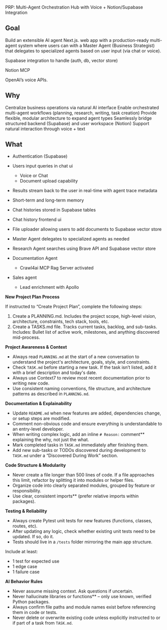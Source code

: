 PRP: Multi-Agent Orchestration Hub with Voice + Notion/Supabase Integration

## Goal

Build an extensible AI agent Next.js. web app with a production-ready multi-agent system where users can with a Master Agent (Business Strategist) that delegates to specialized agents based on user input (via chat or voice).

Supabase integration to handle (auth, db, vector store)

Notion MCP

OpenAI’s voice APIs.

## Why

Centralize business operations via natural AI interface
Enable orchestrated multi-agent workflows (planning, research, writing, task creation)
Provide flexible, modular architecture to expand agent types
Seamlessly bridge structured backend (Supabase) and user workspace (Notion)
Support natural interaction through voice + text

## What

- Authentication (Supabase)
- Users input queries in chat ui
    - Voice or Chat
    - Document upload capability
- Results stream back to the user in real-time with agent trace metadata
- Short-term and long-term memory
- Chat histories stored in Supabase tables
- Chat history frontend ui
- File uploader allowing users to add documents to Supabase vector store

- Master Agent delegates to specialized agents as needed
- Research Agent searches using Brave API and Supabase vector store
- Documentation Agent
    - Crawl4ai MCP Rag Server activated
- Sales agent
    - Lead enrichment with Apollo

**New Project Plan Process**

If instructed to “Create Project Plan”, complete the following steps:

1. Create a PLANNING.md. Includes the project scope, high-level vision, architecture, constraints, tech stack, tools, etc.
2. Create a TASKS.md file. Tracks current tasks, backlog, and sub-tasks. Includes: Bullet list of active work, milestones, and anything discovered mid-process.

**Project Awareness & Context**

- Always read `PLANNING.md` at the start of a new conversation to understand the project's architecture, goals, style, and constraints.
- Check `TASK.md` before starting a new task. If the task isn’t listed, add it with a brief description and today's date.
- Always use Context7 to review most recent documentation prior to writing new code.
- Use consistent naming conventions, file structure, and architecture patterns as described in `PLANNING.md`.

**Documentation & Explainability**

- Update `README.md` when new features are added, dependencies change, or setup steps are modified.
- Comment non-obvious code and ensure everything is understandable to an entry-level developer.
- When writing complex logic, add an inline `# Reason:` comment** explaining the why, not just the what.
- Mark completed tasks in `TASK.md` immediately after finishing them.
- Add new sub-tasks or TODOs discovered during development to `TASK.md` under a “Discovered During Work” section.

**Code Structure & Modularity**

- Never create a file longer than 500 lines of code. If a file approaches this limit, refactor by splitting it into modules or helper files.
- Organize code into clearly separated modules, grouped by feature or responsibility.
- Use clear, consistent imports** (prefer relative imports within packages).

**Testing & Reliability**

- Always create Pytest unit tests for new features (functions, classes, routes, etc).
- After updating any logic, check whether existing unit tests need to be updated. If so, do it.
- Tests should live in a `/tests` folder mirroring the main app structure.

Include at least:

- 1 test for expected use
- 1 edge case
- 1 failure case

**AI Behavior Rules**

- Never assume missing context. Ask questions if uncertain.
- Never hallucinate libraries or functions** – only use known, verified Python packages.
- Always confirm file paths and module names exist before referencing them in code or tests.
- Never delete or overwrite existing code unless explicitly instructed to or if part of a task from `TASK.md`.
